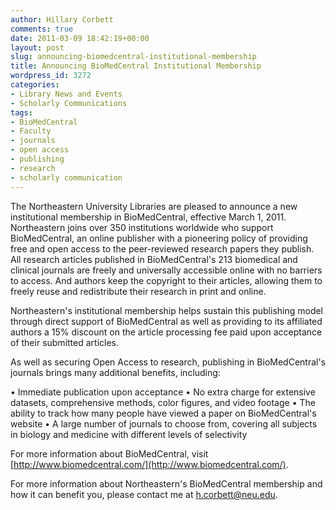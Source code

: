 ```yaml
---
author: Hillary Corbett
comments: true
date: 2011-03-09 18:42:19+00:00
layout: post
slug: announcing-biomedcentral-institutional-membership
title: Announcing BioMedCentral Institutional Membership
wordpress_id: 3272
categories:
- Library News and Events
- Scholarly Communications
tags:
- BioMedCentral
- Faculty
- journals
- open access
- publishing
- research
- scholarly communication
---
```


The Northeastern University Libraries are pleased to announce a new institutional membership in BioMedCentral, effective March 1, 2011. Northeastern joins over 350 institutions worldwide who support BioMedCentral, an online publisher with a pioneering policy of providing free and open access to the peer-reviewed research papers they publish. All research articles published in BioMedCentral's 213 biomedical and clinical journals are freely and universally accessible online with no barriers to access. And authors keep the copyright to their articles, allowing them to freely reuse and redistribute their research in print and online.

Northeastern's institutional membership helps sustain this publishing model through direct support of BioMedCentral as well as providing to its affiliated authors a 15% discount on the article processing fee paid upon acceptance of their submitted articles.

As well as securing Open Access to research, publishing in BioMedCentral's journals brings many additional benefits, including:

•	Immediate publication upon acceptance
•	No extra charge for extensive datasets, comprehensive methods, color figures, and video footage
•	The ability to track how many people have viewed a paper on BioMedCentral's website
•	A large number of journals to choose from, covering all subjects in biology and medicine with different levels of selectivity

For more information about BioMedCentral, visit [http://www.biomedcentral.com/](http://www.biomedcentral.com/).

For more information about Northeastern's BioMedCentral membership and how it can benefit you, please contact me at [h.corbett@neu.edu](mailto:h.corbett@neu.edu).
